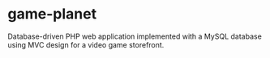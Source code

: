 # game-planet
Database-driven PHP web application implemented with a MySQL database using MVC design for a video game storefront. 

